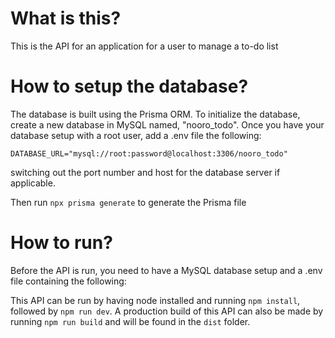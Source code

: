 # What is this?
This is the API for an application for a user to manage a to-do list

# How to setup the database?
The database is built using the Prisma ORM. To initialize the database, create a new database
in MySQL named, "nooro_todo". Once you have your database setup with a root user, add a .env file
the following:

`DATABASE_URL="mysql://root:password@localhost:3306/nooro_todo"`

switching out the port number and host for the database server if applicable.

Then run `npx prisma generate` to generate the Prisma file

# How to run?

Before the API is run, you need to have a MySQL database setup and a .env file containing
the following:

This API can be run by having node installed and running `npm install`, followed
by `npm run dev`. A production build of this API can also be made by running
`npm run build` and will be found in the `dist` folder.
